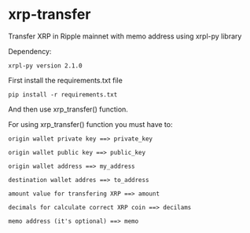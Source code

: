 # xrp-transfer
Transfer XRP in Ripple mainnet with memo address using xrpl-py library


Dependency:

    xrpl-py version 2.1.0


First install the requirements.txt file

    pip install -r requirements.txt


And then use xrp_transfer() function.


For using xrp_transfer() function you must have to:

    origin wallet private key ==> private_key
  
    origin wallet public key ==> public_key
  
    origin wallet address ==> my_address
  
    destination wallet addres ==> to_address
  
    amount value for transfering XRP ==> amount
  
    decimals for calculate correct XRP coin ==> decilams

    memo address (it's optional) ==> memo
